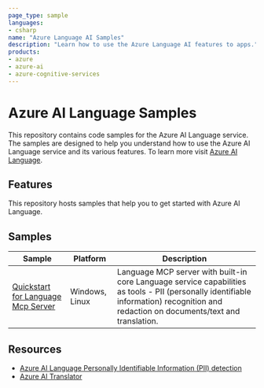 ```yaml
---
page_type: sample
languages:
- csharp
name: "Azure Language AI Samples"
description: "Learn how to use the Azure Language AI features to apps."
products:
- azure
- azure-ai
- azure-cognitive-services
---
```


# Azure AI Language Samples

This repository contains code samples for the Azure AI Language service. The samples are designed to help you understand how to use the Azure AI Language service and its various features. To learn more visit [Azure AI Language](https://azure.microsoft.com/en-us/products/ai-services/ai-language).

## Features

This repository hosts samples that help you to get started with Azure AI Language. 

## Samples

| Sample | Platform | Description |
| ---------- | -------- | ----------- |
| [Quickstart for Language Mcp Server](https://github.com/Azure-Samples/ai-language-samples/tree/bidishac/new-mcp-samples/src/dotnet/mcp) | Windows, Linux | Language MCP server with built-in core Language service capabilities as tools - PII (personally identifiable information) recognition and redaction on documents/text and translation. |

## Resources

- [Azure AI Language Personally Identifiable Information (PII) detection](https://learn.microsoft.com/en-us/azure/ai-services/language-service/personally-identifiable-information/overview?tabs=text-pii)
- [Azure AI Translator](https://learn.microsoft.com/en-us/azure/ai-services/translator/overview)